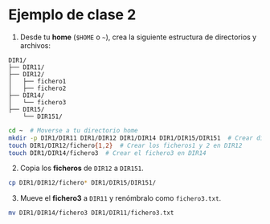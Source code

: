# Ejemplo de clase 2

1. Desde tu **home** (`$HOME` o `~`), crea la siguiente estructura de directorios y archivos:

```
DIR1/
├── DIR11/
├── DIR12/
│   ├── fichero1
│   ├── fichero2
├── DIR14/
│   └── fichero3
├── DIR15/
    └── DIR151/
```

```bash
cd ~  # Moverse a tu directorio home
mkdir -p DIR1/DIR11 DIR1/DIR12 DIR1/DIR14 DIR1/DIR15/DIR151  # Crear directorios
touch DIR1/DIR12/fichero{1,2}  # Crear los ficheros1 y 2 en DIR12
touch DIR1/DIR14/fichero3  # Crear el fichero3 en DIR14
```

2. Copia los **ficheros** de `DIR12` a `DIR151`.

```bash
cp DIR1/DIR12/fichero* DIR1/DIR15/DIR151/
```

3. Mueve el **fichero3** a `DIR11` y renómbralo como `fichero3.txt`.

```bash
mv DIR1/DIR14/fichero3 DIR1/DIR11/fichero3.txt
```